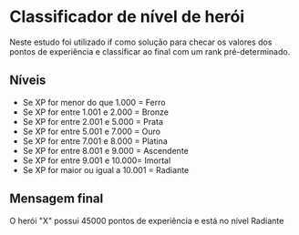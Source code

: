 # Classificador de nível de herói

Neste estudo foi utilizado if como solução para checar os valores dos pontos de experiência e classificar ao final com um rank pré-determinado.

## Níveis
- Se XP for menor do que 1.000 = Ferro
- Se XP for entre 1.001 e 2.000 = Bronze
- Se XP for entre 2.001 e 5.000 = Prata
- Se XP for entre 5.001 e 7.000 = Ouro
- Se XP for entre 7.001 e 8.000 = Platina
- Se XP for entre 8.001 e 9.000 = Ascendente
- Se XP for entre 9.001 e 10.000= Imortal
- Se XP for maior ou igual a 10.001 = Radiante

## Mensagem final
O herói "X" possui 45000 pontos de experiência e está no nível Radiante
